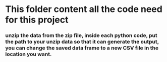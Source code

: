 # This folder content all the code need for this project
### unzip the data from the zip file, inside each python code, put the path to your unzip data so that it can generate the output, you can change the saved data frame to a new CSV file in the location you want.
